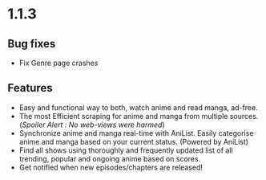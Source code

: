 # 1.1.3

## Bug fixes
- Fix Genre page crashes

## Features
- Easy and functional way to both, watch anime and read manga, ad-free.
- The most Efficient scraping for anime and manga from multiple sources. (_Spoiler Alert : No web-views were harmed_)
- Synchronize anime and manga real-time with AniList. Easily categorise anime and manga based on your current status. (Powered by AniList)
- Find all shows using thoroughly and frequently updated list of all trending, popular and ongoing anime based on scores.
- Get notified when new episodes/chapters are released!
